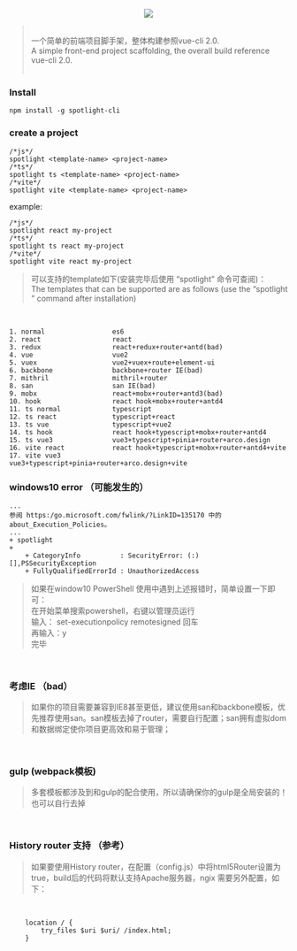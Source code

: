<p align="center">
    <img src="https://github.com/yuminjustin/spotlight-cli/blob/master/static/white.png">
</p>
<blockquote>
<br>
一个简单的前端项目脚手架，整体构建参照vue-cli 2.0.  <br>
A simple front-end project scaffolding, the overall build reference vue-cli 2.0. 
<br><br>
</blockquote>

### Install

    npm install -g spotlight-cli

### create a project

    /*js*/
    spotlight <template-name> <project-name>
    /*ts*/
    spotlight ts <template-name> <project-name>
    /*vite*/
    spotlight vite <template-name> <project-name>

example:

    /*js*/
    spotlight react my-project
    /*ts*/
    spotlight ts react my-project
    /*vite*/
    spotlight vite react my-project

<blockquote>
可以支持的template如下(安装完毕后使用 “spotlight” 命令可查阅)：<br>
The templates that can be supported are as follows (use the “spotlight ” command after installation)
<br>
</blockquote>
<br>

    1. normal                 es6
    2. react                  react
    3. redux                  react+redux+router+antd(bad)
    4. vue                    vue2
    5. vuex                   vue2+vuex+route+element-ui
    6. backbone               backbone+router IE(bad)
    7. mithril                mithril+router
    8. san                    san IE(bad)
    9. mobx                   react+mobx+router+antd3(bad)
    10. hook                  react hook+mobx+router+antd4
    11. ts normal             typescript
    12. ts react              typescript+react
    13. ts vue                typescript+vue2
    14. ts hook               react hook+typescript+mobx+router+antd4
    15. ts vue3               vue3+typescript+pinia+router+arco.design
    16. vite react            react hook+typescript+mobx+router+antd4+vite
    17. vite vue3             vue3+typescript+pinia+router+arco.design+vite

### windows10 error （可能发生的）
    ...
    参阅 https:/go.microsoft.com/fwlink/?LinkID=135170 中的 about_Execution_Policies。
    ...
    + spotlight
    +
        + CategoryInfo          : SecurityError: (:) [],PSSecurityException
        + FullyQualifiedErrorId : UnauthorizedAccess

<blockquote>
如果在window10 PowerShell 使用中遇到上述报错时，简单设置一下即可：<br/>
在开始菜单搜索powershell，右键以管理员运行<br/>
输入： set-executionpolicy remotesigned  回车 <br/>
再输入：y <br/>
完毕
</blockquote>
<br>

### 考虑IE （bad）
<blockquote>
如果你的项目需要兼容到IE8甚至更低，建议使用san和backbone模板，优先推荐使用san。san模板去掉了router，需要自行配置；san拥有虚拟dom和数据绑定使你项目更高效和易于管理；
</blockquote>
<br>

### gulp (webpack模板)
<blockquote>
多套模板都涉及到和gulp的配合使用，所以请确保你的gulp是全局安装的！
<br/>
也可以自行去掉
</blockquote>
<br>

### History router 支持 （参考）
<blockquote>
如果要使用History router，在配置（config.js）中将html5Router设置为true，build后的代码将默认支持Apache服务器，ngix 需要另外配置，如下：
</blockquote>
<br>

        location / {
            try_files $uri $uri/ /index.html;
        }

